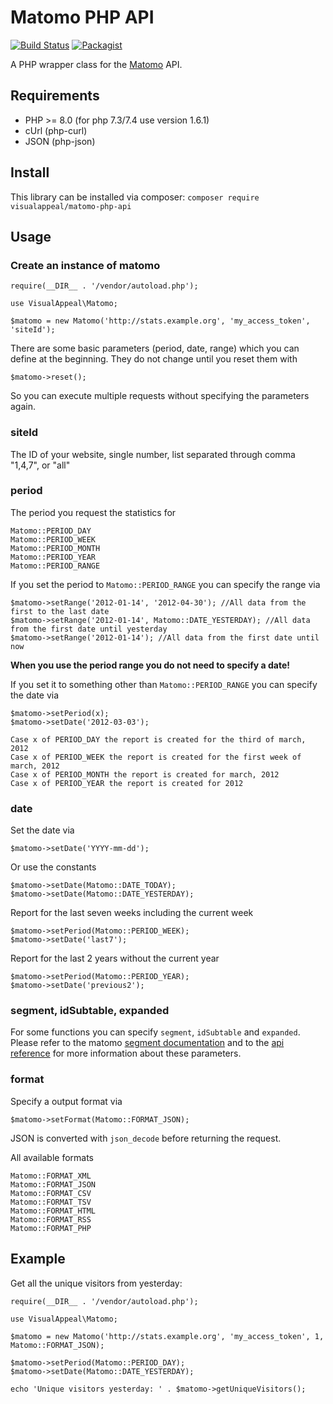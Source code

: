 # Matomo PHP API

[![Build Status](https://travis-ci.org/VisualAppeal/Matomo-PHP-API.svg)](https://travis-ci.org/VisualAppeal/Matomo-PHP-API) [![Packagist](https://img.shields.io/packagist/dt/visualappeal/matomo-php-api)](https://packagist.org/packages/visualappeal/matomo-php-api)

A PHP wrapper class for the [Matomo](https://matomo.org/) API.

## Requirements

* PHP >= 8.0 (for php 7.3/7.4 use version 1.6.1)
* cUrl (php-curl)
* JSON (php-json)

## Install

This library can be installed via composer: `composer require visualappeal/matomo-php-api`

## Usage

### Create an instance of matomo

	require(__DIR__ . '/vendor/autoload.php');

	use VisualAppeal\Matomo;

	$matomo = new Matomo('http://stats.example.org', 'my_access_token', 'siteId');

There are some basic parameters (period, date, range) which you can define at the beginning. They do not change until you reset them with

	$matomo->reset();

So you can execute multiple requests without specifying the parameters again.

### siteId

The ID of your website, single number, list separated through comma "1,4,7", or "all"

### period

The period you request the statistics for

	Matomo::PERIOD_DAY
	Matomo::PERIOD_WEEK
	Matomo::PERIOD_MONTH
	Matomo::PERIOD_YEAR
	Matomo::PERIOD_RANGE

If you set the period to `Matomo::PERIOD_RANGE` you can specify the range via

	$matomo->setRange('2012-01-14', '2012-04-30'); //All data from the first to the last date
	$matomo->setRange('2012-01-14', Matomo::DATE_YESTERDAY); //All data from the first date until yesterday
	$matomo->setRange('2012-01-14'); //All data from the first date until now

__When you use the period range you do not need to specify a date!__

If you set it to something other than `Matomo::PERIOD_RANGE` you can specify the date via

	$matomo->setPeriod(x);
	$matomo->setDate('2012-03-03');

	Case x of PERIOD_DAY the report is created for the third of march, 2012
	Case x of PERIOD_WEEK the report is created for the first week of march, 2012
	Case x of PERIOD_MONTH the report is created for march, 2012
	Case x of PERIOD_YEAR the report is created for 2012

### date

Set the date via

	$matomo->setDate('YYYY-mm-dd');

Or use the constants

	$matomo->setDate(Matomo::DATE_TODAY);
	$matomo->setDate(Matomo::DATE_YESTERDAY);

Report for the last seven weeks including the current week

	$matomo->setPeriod(Matomo::PERIOD_WEEK);
	$matomo->setDate('last7');

Report for the last 2 years without the current year

	$matomo->setPeriod(Matomo::PERIOD_YEAR);
	$matomo->setDate('previous2');

### segment, idSubtable, expanded

For some functions you can specify `segment`, `idSubtable` and `expanded`. Please refer to the matomo [segment documentation](https://developer.matomo.org/api-reference/reporting-api-segmentation) and to the [api reference](https://developer.matomo.org/api-reference/reporting-api) for more information about these parameters.

### format

Specify a output format via

	$matomo->setFormat(Matomo::FORMAT_JSON);

JSON is converted with `json_decode` before returning the request.

All available formats

	Matomo::FORMAT_XML
	Matomo::FORMAT_JSON
	Matomo::FORMAT_CSV
	Matomo::FORMAT_TSV
	Matomo::FORMAT_HTML
	Matomo::FORMAT_RSS
	Matomo::FORMAT_PHP


## Example

Get all the unique visitors from yesterday:

	require(__DIR__ . '/vendor/autoload.php');

	use VisualAppeal\Matomo;

	$matomo = new Matomo('http://stats.example.org', 'my_access_token', 1, Matomo::FORMAT_JSON);

	$matomo->setPeriod(Matomo::PERIOD_DAY);
	$matomo->setDate(Matomo::DATE_YESTERDAY);

	echo 'Unique visitors yesterday: ' . $matomo->getUniqueVisitors();
